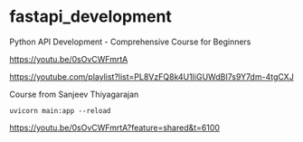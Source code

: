 # fastapi_development

Python API Development - Comprehensive Course for Beginners 

https://youtu.be/0sOvCWFmrtA

https://youtube.com/playlist?list=PL8VzFQ8k4U1IiGUWdBI7s9Y7dm-4tgCXJ

Course from Sanjeev Thiyagarajan

```
uvicorn main:app --reload
```

https://youtu.be/0sOvCWFmrtA?feature=shared&t=6100